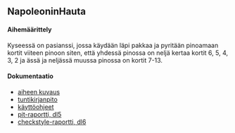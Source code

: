 ## NapoleoninHauta

#### Aihemäärittely

Kyseessä on pasianssi, jossa käydään läpi pakkaa ja pyritään pinoamaan 
kortit viiteen pinoon siten, että yhdessä pinossa on neljä kertaa 
kortit 6, 5, 4, 3, 2 ja ässä ja neljässä muussa pinossa on kortit 7-13.

#### Dokumentaatio

- [aiheen kuvaus](Dokumentointi/Aihemaarittely.md)
- [tuntikirjanpito](Dokumentointi/Tuntikirjanpito.md)
- [käyttöohjeet](Dokumentointi/Kayttöohjeet.md)
- [pit-raportti, dl5](https://htmlpreview.github.io/?https://github.com/dukeyli/NapoleoninHauta/blob/master/Dokumentointi/pit/201701082337/index.html)
- [checkstyle-raportti, dl6](https://htmlpreview.github.io/?https://github.com/dukeyli/NapoleoninHauta/blob/master/Dokumentointi/checkstyle/site5/checkstyle.html)

